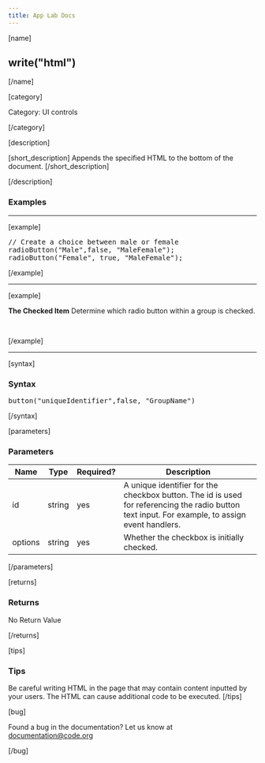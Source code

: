 ```yaml
---
title: App Lab Docs
---
```


[name]

## write("html")

[/name]


[category]

Category: UI controls

[/category]

[description]

[short_description]
Appends the specified HTML to the bottom of the document.
[/short_description]

[/description]

### Examples
____________________________________________________

[example]

<pre>
// Create a choice between male or female
radioButton("Male",false, "MaleFemale");
radioButton("Female", true, "MaleFemale");
</pre>

[/example]

____________________________________________________

[example]

**The Checked Item**
Determine which radio button within a group is checked.

<pre>

</pre>

[/example]

____________________________________________________

[syntax]

### Syntax
<pre>
button("uniqueIdentifier",false, "GroupName")
</pre>

[/syntax]


[parameters]

### Parameters

| Name  | Type | Required? | Description |
|-----------------|------|-----------|-------------|
| id | string | yes | A unique identifier for the checkbox button. The id is used for referencing the radio button text input. For example, to assign event handlers. |
| options | string | yes | Whether the checkbox is initially checked. |
[/parameters]

[returns]

### Returns
No Return Value

[/returns]

[tips]

### Tips
Be careful writing HTML in the page that may contain content inputted by your users.  The HTML can cause additional code to be executed.
[/tips]

[bug]

Found a bug in the documentation? Let us know at documentation@code.org

[/bug]
